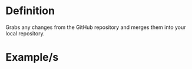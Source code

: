 # Definition
Grabs any changes from the GitHub repository and merges them into your local repository.

# Example/s
